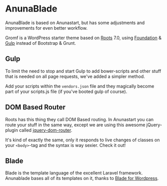 # AnunaBlade

AnunaBlade is based on Anunastart, but has some adjustments and improvements for even better workflow.

Gromf is a WordPress starter theme based on [Roots](https://github.com/roots/roots) 7.0, using [Foundation](http://foundation.zurb.com) & [Gulp](http://gulpjs.com) instead of Bootstrap & Grunt.

## Gulp

To limit the need to stop and start Gulp to add bower-scripts and other stuff that is needed on all page requests, we've added a simpler method.

Add your scripts within the `vendors.json` file and they magically become part of your scripts.js file (if you've booted gulp of course).

## DOM Based Router

Roots has this thing they call DOM Based routing. In Anunastart you can route your stuff in the same way, except we are using this awesome jQuery-plugin called [jquery-dom-router](https://github.com/tormjens/jquery-dom-router).

It's kind of exactly the same, only it responds to live changes of classes on your `<body>`-tag and the syntax is way sexier. Check it out!

## Blade

Blade is the template language of the excellent Laravel framework. Anunablade bases all of its templates on it, thanks to [Blade for Wordpress](https://github.com/tormjens/wp-blade).




